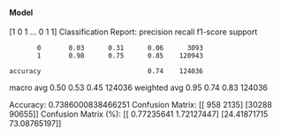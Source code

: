 #### Model
[1 0 1 ... 0 1 1]
Classification Report:
              precision    recall  f1-score   support

           0       0.03      0.31      0.06      3093
           1       0.98      0.75      0.85    120943

    accuracy                           0.74    124036
   macro avg       0.50      0.53      0.45    124036
weighted avg       0.95      0.74      0.83    124036

Accuracy: 0.7386000838466251
Confusion Matrix:
[[  958  2135]
 [30288 90655]]
Confusion Matrix (%):
[[ 0.77235641  1.72127447]
 [24.41871715 73.08765197]]
